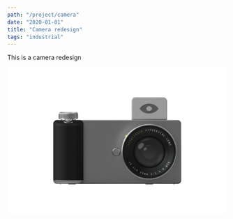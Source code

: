 ```yaml
---
path: "/project/camera"
date: "2020-01-01"
title: "Camera redesign"
tags: "industrial"
---
```


This is a camera redesign

![Main shot](./camera.png)
